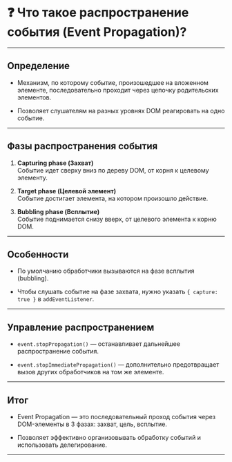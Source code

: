 # ❓ Что такое распространение события (Event Propagation)?

---

## Определение

- Механизм, по которому событие, произошедшее на вложенном элементе, последовательно проходит через цепочку родительских элементов.

- Позволяет слушателям на разных уровнях DOM реагировать на одно событие.

---

## Фазы распространения события

1. **Capturing phase (Захват)**  
   Событие идет сверху вниз по дереву DOM, от корня к целевому элементу.

2. **Target phase (Целевой элемент)**  
   Событие достигает элемента, на котором произошло действие.

3. **Bubbling phase (Всплытие)**  
   Событие поднимается снизу вверх, от целевого элемента к корню DOM.

---

## Особенности

- По умолчанию обработчики вызываются на фазе всплытия (bubbling).

- Чтобы слушать событие на фазе захвата, нужно указать `{ capture: true }` в `addEventListener`.

---

## Управление распространением

- `event.stopPropagation()` — останавливает дальнейшее распространение события.

- `event.stopImmediatePropagation()` — дополнительно предотвращает вызов других обработчиков на том же элементе.

---

## Итог

- Event Propagation — это последовательный проход события через DOM-элементы в 3 фазах: захват, цель, всплытие.

- Позволяет эффективно организовывать обработку событий и использовать делегирование.

---
